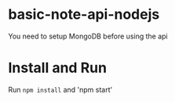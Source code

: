 # basic-note-api-nodejs

You need to setup MongoDB before using the api

# Install and Run
Run `npm install` and 'npm start' 
